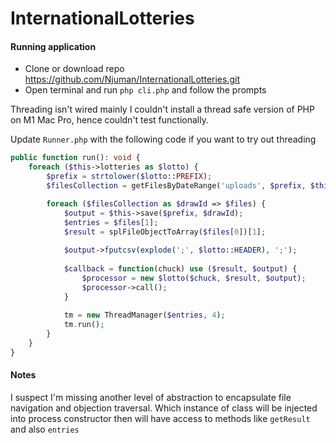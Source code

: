 # InternationalLotteries

#### Running application

* Clone or download repo https://github.com/Njuman/InternationalLotteries.git
* Open terminal and run `php cli.php` and follow the prompts

Threading isn't wired mainly I couldn't install a thread safe version of
PHP on M1 Mac Pro, hence couldn't test functionally.

Update `Runner.php` with the following code if you want to try out threading

```php
public function run(): void {
    foreach ($this->lotteries as $lotto) {
        $prefix = strtolower($lotto::PREFIX);
        $filesCollection = getFilesByDateRange('uploads', $prefix, $this->start, $this->end);

        foreach ($filesCollection as $drawId => $files) {
            $output = $this->save($prefix, $drawId);
            $entries = $files[1];
            $result = splFileObjectToArray($files[0])[1];
                
            $output->fputcsv(explode(';', $lotto::HEADER), ';');
                
            $callback = function(chuck) use ($result, $output) {
                $processor = new $lotto($chuck, $result, $output);
                $processor->call();
            }
                
            tm = new ThreadManager($entries, 4);
            tm.run();
        }
    }
}
```

#### Notes
I suspect I'm missing another level of abstraction to encapsulate file navigation
and objection traversal. Which instance of class will be injected into
process constructor then will have access to methods like `getResult` and also
`entries`



